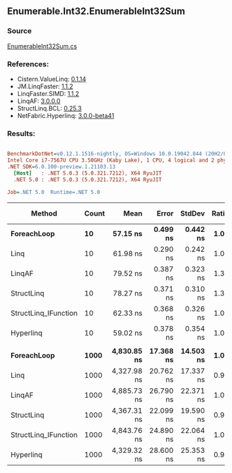 ﻿## Enumerable.Int32.EnumerableInt32Sum

### Source
[EnumerableInt32Sum.cs](../LinqBenchmarks/Enumerable/Int32/EnumerableInt32Sum.cs)

### References:
- Cistern.ValueLinq: [0.1.14](https://www.nuget.org/packages/Cistern.ValueLinq/0.1.14)
- JM.LinqFaster: [1.1.2](https://www.nuget.org/packages/JM.LinqFaster/1.1.2)
- LinqFaster.SIMD: [1.1.2](https://www.nuget.org/packages/LinqFaster.SIMD/1.0.3)
- LinqAF: [3.0.0.0](https://www.nuget.org/packages/LinqAF/3.0.0.0)
- StructLinq.BCL: [0.25.3](https://www.nuget.org/packages/StructLinq.BCL/0.25.3)
- NetFabric.Hyperlinq: [3.0.0-beta41](https://www.nuget.org/packages/NetFabric.Hyperlinq/3.0.0-beta41)

### Results:
``` ini

BenchmarkDotNet=v0.12.1.1516-nightly, OS=Windows 10.0.19042.844 (20H2/October2020Update)
Intel Core i7-7567U CPU 3.50GHz (Kaby Lake), 1 CPU, 4 logical and 2 physical cores
.NET SDK=6.0.100-preview.1.21103.13
  [Host]   : .NET 5.0.3 (5.0.321.7212), X64 RyuJIT
  .NET 5.0 : .NET 5.0.3 (5.0.321.7212), X64 RyuJIT

Job=.NET 5.0  Runtime=.NET 5.0  

```
|               Method | Count |        Mean |     Error |    StdDev | Ratio |  Gen 0 | Gen 1 | Gen 2 | Allocated |
|--------------------- |------ |------------:|----------:|----------:|------:|-------:|------:|------:|----------:|
|          **ForeachLoop** |    **10** |    **57.15 ns** |  **0.499 ns** |  **0.442 ns** |  **1.00** | **0.0191** |     **-** |     **-** |      **40 B** |
|                 Linq |    10 |    61.98 ns |  0.290 ns |  0.242 ns |  1.08 | 0.0191 |     - |     - |      40 B |
|               LinqAF |    10 |    79.52 ns |  0.387 ns |  0.323 ns |  1.39 | 0.0191 |     - |     - |      40 B |
|           StructLinq |    10 |    78.27 ns |  0.371 ns |  0.310 ns |  1.37 | 0.0305 |     - |     - |      64 B |
| StructLinq_IFunction |    10 |    62.33 ns |  0.368 ns |  0.326 ns |  1.09 | 0.0191 |     - |     - |      40 B |
|            Hyperlinq |    10 |    59.02 ns |  0.378 ns |  0.354 ns |  1.03 | 0.0191 |     - |     - |      40 B |
|                      |       |             |           |           |       |        |       |       |           |
|          **ForeachLoop** |  **1000** | **4,830.85 ns** | **17.368 ns** | **14.503 ns** |  **1.00** | **0.0153** |     **-** |     **-** |      **40 B** |
|                 Linq |  1000 | 4,327.98 ns | 20.762 ns | 17.337 ns |  0.90 | 0.0153 |     - |     - |      40 B |
|               LinqAF |  1000 | 4,885.73 ns | 26.790 ns | 22.371 ns |  1.01 | 0.0153 |     - |     - |      40 B |
|           StructLinq |  1000 | 4,367.31 ns | 22.099 ns | 19.590 ns |  0.90 | 0.0305 |     - |     - |      64 B |
| StructLinq_IFunction |  1000 | 4,843.76 ns | 24.890 ns | 22.064 ns |  1.00 | 0.0153 |     - |     - |      40 B |
|            Hyperlinq |  1000 | 4,329.32 ns | 28.600 ns | 25.353 ns |  0.90 | 0.0153 |     - |     - |      40 B |
